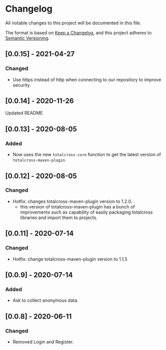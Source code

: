 # Changelog
All notable changes to this project will be documented in this file.

The format is based on [Keep a Changelog](https://keepachangelog.com/en/1.0.0/),
and this project adheres to [Semantic Versioning](https://semver.org/spec/v2.0.0.html).

## [0.0.15] - 2021-04-27
### Changed
- Use https instead of http when connecting to our repository to improve security.

## [0.0.14] - 2020-11-26
Updated README

## [0.0.13] - 2020-08-05
### Added
- Now uses the new `totalcross-core` function to get the latest version of `totalcross-maven-plugin`.

## [0.0.12] - 2020-08-05
### Changed
- Hotfix: changes totalcross-maven-plugin version to 1.2.0.
  - this version of totalcross-maven-plugin has a bunch of improvements such as capability of easily packaging totalcross libraries and import them to projects.

## [0.0.11] - 2020-07-14
### Changed
- Hotfix: change totalcross-maven-plugin version to 1.1.5

## [0.0.9] - 2020-07-14
### Added
- Ask to collect anonymous data.

## [0.0.8] - 2020-06-11
### Changed
- Removed Login and Register.
